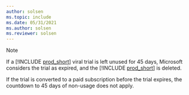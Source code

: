 ```yaml
---
author: solsen
ms.topic: include
ms.date: 05/31/2021
ms.author: solsen
ms.reviewer: solsen
---
```

> [!NOTE]
>  If a [!INCLUDE [prod_short](prod_short.md)] viral trial is left unused for 45 days, Microsoft considers the trial as expired, and the [!INCLUDE [prod_short](prod_short.md)] is deleted.
>
> If the trial is converted to a paid subscription before the trial expires, the countdown to 45 days of non-usage does not apply.
